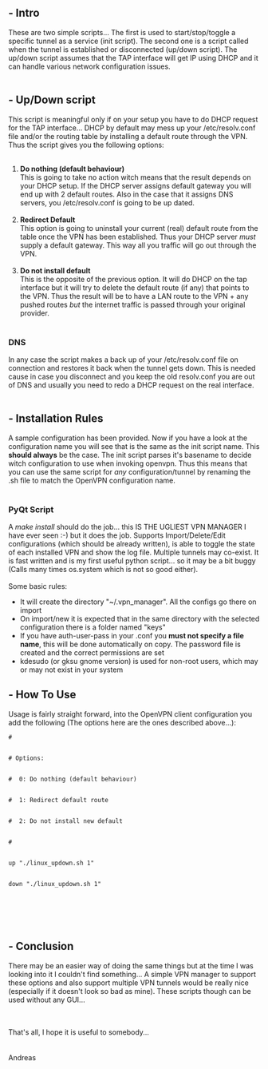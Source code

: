 ## - Intro ##

These are two simple scripts... The first is used to start/stop/toggle a specific tunnel as a service (init script). The second one is a script called when the tunnel is established or disconnected (up/down script). The up/down script assumes that the TAP interface will get IP using DHCP and it can handle various network configuration issues.
<br><br>


<h2>- Up/Down script</h2>

This script is meaningful only if on your setup you have to do DHCP request for the TAP interface... DHCP by default may mess up your /etc/resolv.conf file and/or the routing table by installing a default route through the VPN. Thus the script gives you the following options:<br>
<br>
<ol><li><b>Do nothing (default behaviour)</b> <br> This is going to take no action witch means that the result depends on your DHCP setup. If the DHCP server assigns default gateway you will end up with 2 default routes. Also in the case that it assigns DNS servers, you /etc/resolv.conf is going to be up dated.<br><br>
</li><li><b>Redirect Default</b> <br> This option is going to uninstall your current (real) default route from the table once the VPN has been established. Thus your DHCP server <i>must</i> supply a default gateway. This way all you traffic will go out through the VPN.<br><br>
</li><li><b>Do not install default</b> <br> This is the opposite of the previous option. It will do DHCP on the tap interface but it will try to delete the default route (if any) that points to the VPN. Thus the result will be to have a LAN route to the VPN + any pushed routes <i>but</i> the internet traffic is passed through your original provider.<br><br></li></ol>


<h3>DNS</h3>
In any case the script makes a back up of your /etc/resolv.conf file on connection and restores it back when the tunnel gets down. This is needed cause in case you disconnect and you keep the old resolv.conf you are out of DNS and usually you need to redo a DHCP request on the real interface.<br><br>


<h2>- Installation Rules</h2>

A sample configuration has been provided. Now if you have a look at the configuration name you will see that is the same as the init script name. This <b>should always</b> be the case. The init script parses it's basename to decide witch configuration to use when invoking openvpn. Thus this means that you can use the same script for <i>any</i> configuration/tunnel by renaming the .sh file to match the OpenVPN configuration name.<br><br>

<h3>PyQt Script</h3>

A <i>make install</i> should do the job... this IS THE UGLIEST VPN MANAGER I have ever seen :-) but it does the job. Supports Import/Delete/Edit configurations (which should be already written), is able to toggle the state of each installed VPN and show the log file. Multiple tunnels may co-exist. It is fast written and is my first useful python script... so it may be a bit buggy (Calls many times os.system which is not so good either).<br>
<br>
Some basic rules:<br>
<ul><li>It will create the directory "~/.vpn_manager". All the configs go there on import<br>
</li><li>On import/new it is expected that in the same directory with the selected configuration there is a folder named "keys"<br>
</li><li>If you have auth-user-pass in your .conf you <b>must not specify a file name</b>, this will be done automatically on copy. The password file is created and the correct permissions are set<br>
</li><li>kdesudo (or gksu gnome version) is used for non-root users, which may or may not exist in your system</li></ul>


<h2>- How To Use</h2>
Usage is fairly straight forward, into the OpenVPN client configuration you add the following (The options here are the ones described above...):<br>
<pre><code>#<br>
# Options:<br>
#  0: Do nothing (default behaviour)<br>
#  1: Redirect default route<br>
#  2: Do not install new default<br>
#<br>
up "./linux_updown.sh 1"<br>
down "./linux_updown.sh 1"<br>
</code></pre>
<br><br>

<h2>- Conclusion</h2>
There may be an easier way of doing the same things but at the time I was looking into it I couldn't find something... A simple VPN manager to support these options and also support multiple VPN tunnels would be really nice (especially if it doesn't look so bad as mine). These scripts though can be used without any GUI...<br>
<br><br>


That's all, I hope it is useful to somebody...<br>
<br><br>
Andreas<br>
<br>
<br>
